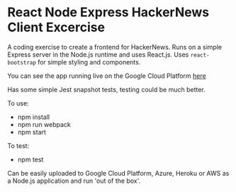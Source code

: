 # React Node Express HackerNews Client Excercise

A coding exercise to create a frontend for HackerNews.
Runs on a simple Express server in the Node.js runtime and uses React.js.
Uses `react-bootstrap` for simple styling and components.

You can see the app running live on the Google Cloud Platform [here](https://hackernews-react-client-kata.appspot.com/)

Has some simple Jest snapshot tests, testing could be much better.

To use:
- npm install
- npm run webpack
- npm start

To test:
- npm test

Can be easily uploaded to Google Cloud Platform, Azure, Heroku or AWS as a Node.js application and run 'out of the box'.
